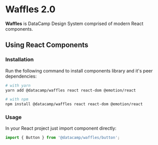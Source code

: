 # Waffles 2.0

**Waffles** is DataCamp Design System comprised of modern React components.

## Using React Components

### Installation

Run the following command to install components library and it's peer dependencies:

```bash
# with yarn
yarn add @datacamp/waffles react react-dom @emotion/react

# with npm
npm install @datacamp/waffles react react-dom @emotion/react
```

### Usage

In your React project just import component directly:

```js
import { Button } from '@datacamp/waffles/button';
```
